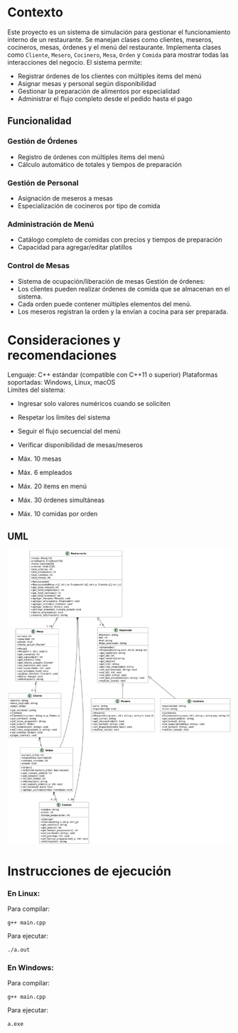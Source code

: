 # Contexto
Este proyecto es un sistema de simulación para gestionar el funcionamiento interno de un restaurante. Se manejan clases como clientes, meseros, cocineros, mesas, órdenes y el menú del restaurante. Implementa clases como `Cliente`, `Mesero`, `Cocinero`, `Mesa`, `Orden` y `Comida` para mostrar todas las interacciones del negocio. El sistema permite:

- Registrar órdenes de los clientes con múltiples items del menú
- Asignar mesas y personal según disponibilidad
- Gestionar la preparación de alimentos por especialidad
- Administrar el flujo completo desde el pedido hasta el pago

## Funcionalidad

### Gestión de Órdenes
- Registro de órdenes con múltiples items del menú
- Cálculo automático de totales y tiempos de preparación

### Gestión de Personal
- Asignación de meseros a mesas
- Especialización de cocineros por tipo de comida

### Administración de Menú
- Catálogo completo de comidas con precios y tiempos de preparación
- Capacidad para agregar/editar platillos

### Control de Mesas
- Sistema de ocupación/liberación de mesas
Gestión de órdenes:
- Los clientes pueden realizar órdenes de comida que se almacenan en el sistema.
- Cada orden puede contener múltiples elementos del menú.
- Los meseros registran la orden y la envían a cocina para ser preparada.

# Consideraciones y recomendaciones
Lenguaje: C++ estándar (compatible con C++11 o superior)
Plataformas soportadas: Windows, Linux, macOS  
  Límites del sistema:
- Ingresar solo valores numéricos cuando se soliciten
- Respetar los límites del sistema
- Seguir el flujo secuencial del menú
- Verificar disponibilidad de mesas/meseros

- Máx. 10 mesas 
- Máx. 6 empleados
- Máx. 20 items en menú
- Máx. 30 órdenes simultáneas
- Máx. 10 comidas por orden

## UML
![UML](./ProyectoUML.png)

# Instrucciones de ejecución
### En Linux:
Para compilar:
```
g++ main.cpp
``` 

Para ejecutar:

```
./a.out
``` 

### En Windows:
Para compilar:
```
g++ main.cpp
``` 

Para ejecutar:
```
a.exe
```



